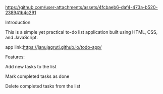 

https://github.com/user-attachments/assets/4fcbaeb6-daf4-473a-b520-238941b4c291

Introduction

This is a simple yet practical to-do list application built using HTML, CSS, and JavaScript.

app link:https://janujagruti.github.io/todo-app/

Features:

Add new tasks to the list

Mark completed tasks as done

Delete completed tasks from the list

